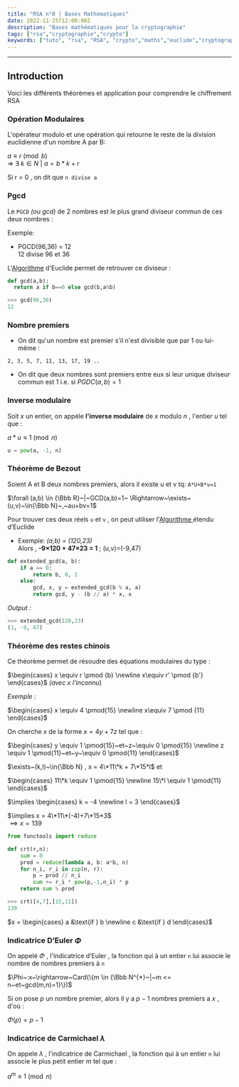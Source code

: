 ```yaml
---
title: "RSA n°0 | Bases Mathématiques"
date: 2022-11-25T12:00:00Z
description: "Bases mathématiques pour la cryptographie"
tags: ["rsa","cryptographie","crypto"]
keywords: ["tuto", "rsa", "RSA", "crypto","maths","euclide","cryptographie","cryptography","pgcd"]
---
```

[//]: <> (Created By Vozec 25/11/2021)
---
## Introduction
Voici les différents théorèmes et application pour comprendre le chiffrement RSA

### Opération Modulaires

L'opérateur modulo et une opération qui retourne le reste de la division euclidienne d'un nombre A par B:

$a \equiv r \pmod b$  
$\Rightarrow~\exists~k \in N~|~a = b*k + r$

Si r = 0 , on dit que ``n divise a``

### Pgcd

Le ``PGCD`` *(ou gcd)* de 2 nombres est le plus grand diviseur commun de ces deux nombres :

Exemple:
  - PGCD(96,36) = 12  
  12 divise 96 et 36

L'[Algorithme](https://fr.wikipedia.org/wiki/Algorithme_d%27Euclide) d'Euclide permet de retrouver ce diviseur :

```python
def gcd(a,b):
  return a if b==0 else gcd(b,a%b)
```
```python
>>> gcd(96,36)
12
```


### Nombre premiers

- On dit qu'un nombre est premier s’il n'est divisible que par 1 ou lui-même :  
```
2, 3, 5, 7, 11, 13, 17, 19 ..
```

- On dit que deux nombres sont premiers entre eux si leur unique diviseur commun est 1 i.e. si $PGDC(a,b)=1$   

### Inverse modulaire
Soit $x$ un entier, on appèle **l'inverse modulaire** de $x$ modulo $n$ , l'entier $u$ tel que :

$a*u \equiv 1 \pmod n$

```python
u = pow(a, -1, n)
```

### Théorème de Bezout

Soient A et B deux nombres premiers, alors il existe u et v tq: ``A*U+B*v=1``

$\forall (a,b) \in {\Bbb R}~|~GCD(a,b)=1~ \Rightarrow~\exists~(u,v)~\in{\Bbb N}~,~au+bv=1$

Pour trouver ces deux réels ``u`` et ``v`` , on peut utiliser l'[Algorithme ](https://fr.wikipedia.org/wiki/Algorithme_d%27Euclide_étendu)étendu d’Euclide

- Exemple: *(a,b) = (120,23)*  
  Alors , **-9×120 + 47×23 = 1** ; (u,v)=(-9,47)

```python
def extended_gcd(a, b):
    if a == 0:
        return b, 0, 1
    else:
        gcd, x, y = extended_gcd(b % a, a)
        return gcd, y - (b // a) * x, x
```
*Output :*
```python
>>> extended_gcd(120,23)
(1, -9, 47)
```

### Théorème des restes chinois

Ce théorème permet de résoudre des équations modulaires du type :

$\begin{cases}
x \equiv r  \pmod {b} \newline
x\equiv r' \pmod {b'}
\end{cases}$
*(avec x l'inconnu*)

*Exemple :*  

$\begin{cases}
x \equiv 4  \pmod{15} \newline
x\equiv 7 \pmod {11}
\end{cases}$

On cherche $x$ de la forme $x=4y+7z$ tel que :  

$\begin{cases}
y \equiv 1 \pmod{15}~et~z~\equiv 0  \pmod{15} \newline
z \equiv 1 \pmod{11}~et~y~\equiv 0  \pmod{11}
\end{cases}$

$\exists~(k,l)~\in{\Bbb N} , x = 4\*11\*k + 7\*15*l$  et

$\begin{cases}
11\*k \equiv 1 \pmod{15} \newline
15\*l \equiv 1 \pmod{11}
\end{cases}$

$\implies \begin{cases}
k = -4 \newline
l = 3
\end{cases}$  

$\implies x = 4\*11\*(-4)+7\*15*3$  
$\implies x = 139$

```python
from functools import reduce

def crt(r,n):
    sum = 0
    prod = reduce(lambda a, b: a*b, n)
    for n_i, r_i in zip(n, r):
        p = prod // n_i
        sum += r_i * pow(p,-1,n_i) * p
    return sum % prod

```

```python
>>> crt([4,7],[15,11])
139
```

$x = \begin{cases}
   a &\text{if } b \newline
   c &\text{if } d
\end{cases}$

### Indicatrice D’Euler $\Phi$


On appelé $\Phi$  , l'indicatrice d’Euler , la fonction qui à un entier ``n`` lui associe le nombre de nombres premiers à ``n``

$\Phi~:x~\rightarrow~Card(\{m \in {\Bbb N^{*}~|~m <= n~et~gcd(m,n)=1}\})$

Si on pose $p$ un nombre premier, alors il y a $p-1$ nombres premiers a $x$ , d'où :

$\Phi(p) = p-1$

### Indicatrice de Carmichael $\lambda$
On appele $\lambda$ , l'indicatrice de Carmichael , la fonction qui à un entier ``n`` lui associe le plus petit entier $m$ tel que :  

$a^m \equiv 1 \pmod n$
